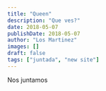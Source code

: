 ```yaml
---
title: "Queen"
description: "Que ves?"
date: 2018-05-07
publishDate: 2018-05-07
author: "Los Martinez"
images: []
draft: false
tags: ["juntada", "new site"]
---
```

Nos juntamos
<!--stackedit_data:
eyJoaXN0b3J5IjpbLTIyMDg0OTY4MF19
-->